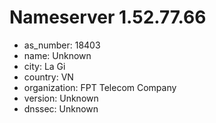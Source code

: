 # Nameserver 1.52.77.66

* as_number: 18403
* name: Unknown
* city: La Gi
* country: VN
* organization: FPT Telecom Company
* version: Unknown
* dnssec: Unknown
